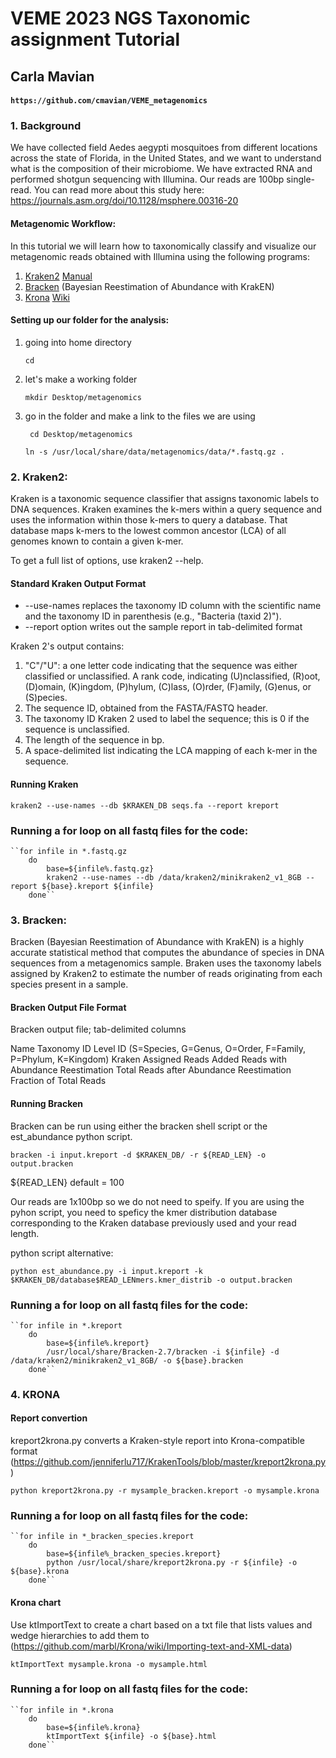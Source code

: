 # VEME 2023 NGS Taxonomic assignment Tutorial

## Carla Mavian

#### `https://github.com/cmavian/VEME_metagenomics`
#### 
#### 
### 1. Background
We have collected field Aedes aegypti mosquitoes from different locations across the state of Florida, in the United
States, and we want to understand what is the composition of their microbiome. We have extracted RNA and
performed shotgun sequencing with Illumina. Our reads are 100bp single-read. You can read more about this study here: https://journals.asm.org/doi/10.1128/msphere.00316-20

#### Metagenomic Workflow: 
In this tutorial we will learn how to taxonomically classify and visualize our metagenomic reads obtained with Illumina using the following programs:

1. [Kraken2](https://ccb.jhu.edu/software/kraken2/index.shtml) [Manual](https://github.com/DerrickWood/kraken2/wiki/Manual)
2. [Bracken](https://ccb.jhu.edu/software/bracken/) (Bayesian Reestimation of Abundance with KrakEN) 
3. [Krona](https://github.com/marbl/Krona/wiki/KronaTools) [Wiki](https://github.com/marbl/Krona/wiki)


#### Setting up our folder for the analysis:

1. going into home directory

   ``cd``

2. let's make a working folder
 
   ``mkdir Desktop/metagenomics`` 

3. go in the folder and make a link to the files we are using

    `` cd Desktop/metagenomics``
   
    `` ln -s /usr/local/share/data/metagenomics/data/*.fastq.gz . `` 



#### 
#### 
### 2. Kraken2: 
Kraken is a taxonomic sequence classifier that assigns taxonomic labels to DNA sequences. 
Kraken examines the k-mers within a query sequence and uses the information within those k-mers to query a database. That database maps k-mers to the lowest common ancestor (LCA) of all genomes known to contain a given k-mer.

To get a full list of options, use kraken2 --help.

#### Standard Kraken Output Format
* --use-names replaces the taxonomy ID column with the scientific name and the taxonomy ID in parenthesis (e.g., "Bacteria (taxid 2)"). 
* --report option writes out the sample report in tab-delimited format

Kraken 2's output contains:
1. "C"/"U": a one letter code indicating that the sequence was either classified or unclassified. A rank code, indicating (U)nclassified, (R)oot, (D)omain, (K)ingdom, (P)hylum, (C)lass, (O)rder, (F)amily, (G)enus, or (S)pecies. 
2. The sequence ID, obtained from the FASTA/FASTQ header.
3. The taxonomy ID Kraken 2 used to label the sequence; this is 0 if the sequence is unclassified.
4. The length of the sequence in bp.
5. A space-delimited list indicating the LCA mapping of each k-mer in the sequence.


#### Running Kraken
   ``kraken2 --use-names --db $KRAKEN_DB seqs.fa --report kreport``

### Running a for loop on all fastq files for the code:
	
    ``for infile in *.fastq.gz
        do
        	base=${infile%.fastq.gz}
            kraken2 --use-names --db /data/kraken2/minikraken2_v1_8GB --report ${base}.kreport ${infile}
        done``  
	
#### 
#### 
### 3. Bracken:
Bracken (Bayesian Reestimation of Abundance with KrakEN) is a highly accurate statistical method that computes the abundance of species in DNA sequences from a metagenomics sample. 
Braken uses the taxonomy labels assigned by Kraken2 to estimate the number of reads originating from each species present in a sample.

#### Bracken Output File Format
Bracken output file; tab-delimited columns

Name
Taxonomy ID
Level ID (S=Species, G=Genus, O=Order, F=Family, P=Phylum, K=Kingdom)
Kraken Assigned Reads
Added Reads with Abundance Reestimation
Total Reads after Abundance Reestimation
Fraction of Total Reads

#### Running Bracken
Bracken can be run using either the bracken shell script or the est_abundance python script. 

``bracken -i input.kreport -d $KRAKEN_DB/ -r ${READ_LEN} -o output.bracken``

${READ_LEN} default =  100

Our reads are 1x100bp so we do not need to speify. If you are using the pyhon script, you need to speficy the kmer distribution database corresponding to the Kraken database previously used and your read length.  

python script alternative:

   ``python est_abundance.py -i input.kreport -k $KRAKEN_DB/database$READ_LENmers.kmer_distrib -o output.bracken``

### Running a for loop on all fastq files for the code:
	
    ``for infile in *.kreport
        do
        	base=${infile%.kreport}
            /usr/local/share/Bracken-2.7/bracken -i ${infile} -d /data/kraken2/minikraken2_v1_8GB/ -o ${base}.bracken 
        done`` 


#### 
#### 
### 4. KRONA

#### Report convertion 
kreport2krona.py converts a Kraken-style report into Krona-compatible format (https://github.com/jenniferlu717/KrakenTools/blob/master/kreport2krona.py)

   ``python kreport2krona.py -r mysample_bracken.kreport -o mysample.krona``

### Running a for loop on all fastq files for the code:

    ``for infile in *_bracken_species.kreport
        do
			base=${infile%_bracken_species.kreport}
			python /usr/local/share/kreport2krona.py -r ${infile} -o ${base}.krona
        done``

#### Krona chart
Use ktImportText to create a chart based on a txt file that lists values and wedge hierarchies to add them to (https://github.com/marbl/Krona/wiki/Importing-text-and-XML-data)

   ``ktImportText mysample.krona -o mysample.html ``

### Running a for loop on all fastq files for the code:

    ``for infile in *.krona
        do
			base=${infile%.krona}
			ktImportText ${infile} -o ${base}.html
        done``



